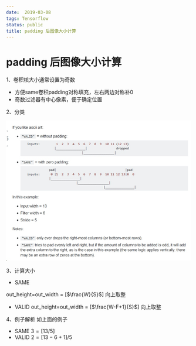 ```yaml
---
date:  2019-03-08
tags: Tensorflow
status: public
title: padding 后图像大小计算
---
```

# padding 后图像大小计算

1、卷积核大小通常设置为奇数
+ 方便same卷积padding对称填充，左右两边对称补0
+ 奇数过滤器有中心像素，便于确定位置

2、分类

![](./_image/2019-03-08-10-19-37.jpg)

3、计算大小
+ SAME

out_height=out_width = [$\frac{W}{S}$]
向上取整

+ VALID
out_height=out_width = [$\frac{W-F+1}{S}$]
向上取整

4、例子解析
如上面的例子
+ SAME
$3  = [13/5]$
+ VALID
$2 = [13-6+1]/5$
